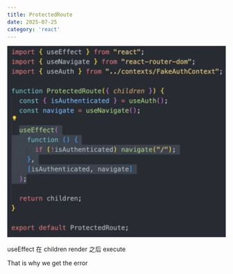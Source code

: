 ```yaml
---
title: ProtectedRoute
date: 2025-07-25
category: 'react'
---
```


![image-20250725161820165](assets/image-20250725161820165.png)

useEffect 在 children render 之后 execute

That is why we get the error
